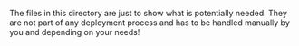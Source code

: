 The files in this directory are just to show what is potentially needed.
They are not part of any deployment process and has to be handled manually by you and depending on your needs!
